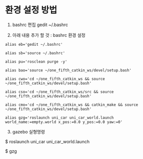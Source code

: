 # 환경 설정 방법
 
 1. bashrc 편집 
  gedit ~/.bashrc 
  
 2. 아래 내용 추가 할 것 : bashrc 환경 설정 
  
  ```
  alias eb='gedit ~/.bashrc'

  alias sb='source ~/.bashrc'

  alias pu='rosclean purge -y'

  alias bao='source ~/one_fifth_catkin_ws/devel/setup.bash'
  
  alias cwo='cd ~/one_fifth_catkin_ws && source ~/one_fifth_catkin_ws/devel/setup.bash'
  
  alias cso='cd ~/one_fifth_catkin_ws/src && source ~/one_fifth_catkin_ws/devel/setup.bash'
  
  alias cmo='cd ~/one_fifth_catkin_ws && catkin_make && source ~/one_fifth_catkin_ws/devel/setup.bash'
  
  alias gzg='roslaunch uni_car uni_car_world.launch world_name:=empty.world x_pos:=0.0 y_pos:=0.0 yaw:=0'
  ```
  3. gazebo 실형명령
  
   $ roslaunch uni_car uni_car_world.launch
   
   $ gzg
   

